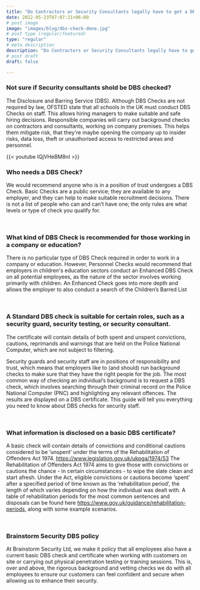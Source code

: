 ```yaml
---
title: "Do Contractors or Security Consultants legally have to get a DBS Check to work in my company or education setting?"
date: 2022-05-23T07:07:21+06:00
# post image
image: "images/blog/dbs-check-done.jpg"
# post type (regular/featured)
type: "regular"
# meta description
description: "Do Contractors or Security Consultants legally have to get a DBS Check"
# post draft
draft: false

---
```





### Not sure if Security consultants shold be DBS checked?
The Disclosure and Barring Service (DBS). Although DBS Checks are not required by law, OFSTED state that all schools in the UK must conduct DBS Checks on staff. This allows hiring managers to make suitable and safe hiring decisions. Responsible companies will carry out background checks on contractors and consultants, working on company premises. This helps them mitigate risk, that they're maybe opening the company up to insider risks, data loss, theft or unauthorised access to restricted areas and personnel. 



{{< youtube IQjVHeBM8nI >}} 

### Who needs a DBS Check?
We would recommend anyone who is in a position of trust undergoes a DBS Check. Basic Checks are a public service; they are available to any employer, and they can help to make suitable recruitment decisions. There is not a list of people who can and can’t have one; the only rules are what levels or type of check you qualify for. 

<br>

### What kind of DBS Check is recommended for those working in a company or education?
There is no particular type of DBS Check required in order to work in a company or education. However, Personnel Checks would recommend that employers in children's education sectors conduct an Enhanced DBS Check on all potential employees, as the nature of the sector involves working primarily with children. An Enhanced Check goes into more depth and allows the employer to also conduct a search of the Children’s Barred List 

<br>

### A Standard DBS check is suitable for certain roles, such as a security guard, security testing, or security consultant.
The certificate will contain details of both spent and unspent convictions, cautions, reprimands and warnings that are held on the Police National Computer, which are not subject to filtering.

Security guards and security staff are in positions of responsibility and trust, which means that employers like to (and should) run background checks to make sure that they have the right people for the job.
The most common way of checking an individual’s background is to request a DBS check, which involves searching through their criminal record on the Police National Computer (PNC) and highlighting any relevant offences. The results are displayed on a DBS certificate.
This guide will tell you everything you need to know about DBS checks for security staff.



<br>

### What information is disclosed on a basic DBS certificate?
A basic check will contain details of convictions and conditional cautions considered to be ‘unspent’ under the terms of the Rehabilitation of Offenders Act 1974. https://www.legislation.gov.uk/ukpga/1974/53
The Rehabilitation of Offenders Act 1974 aims to give those with convictions or cautions the chance - in certain circumstances - to wipe the slate clean and start afresh.
Under the Act, eligible convictions or cautions become ‘spent’ after a specified period of time known as the ‘rehabilitation period’, the length of which varies depending on how the individual was dealt with.
A table of rehabilitation periods for the most common sentences and disposals can be found here https://www.gov.uk/guidance/rehabilitation-periods, along with some example scenarios.


<br>

### Brainstorm Security DBS policy
At Brainstorm Security Ltd, we make it policy that all employees also have a current basic DBS check and certificate when working with customers on site or carrying out physical penetration testing or training sessions. This is, over and above, the rigorous background and vetting checks we do with all employees to ensure our customers can feel confident and secure when allowing us to enhance their security.



